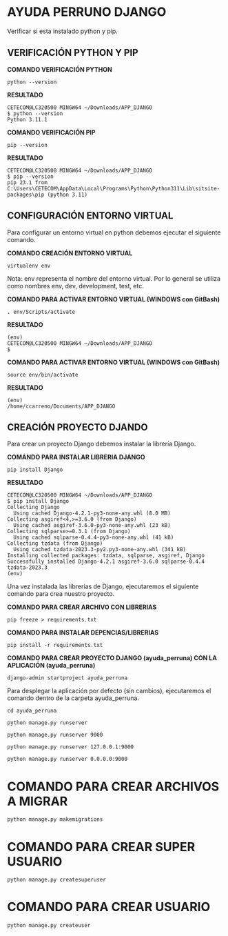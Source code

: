 # AYUDA PERRUNO DJANGO

Verificar si esta instalado python y pip.

## VERIFICACIÓN PYTHON Y PIP

**COMANDO VERIFICACIÓN PYTHON**
```shell
python --version
```

**RESULTADO**
```shell
CETECOM@LC320500 MINGW64 ~/Downloads/APP_DJANGO
$ python --version
Python 3.11.1

```

**COMANDO VERIFICACIÓN PIP**
```shell
pip --version
```

**RESULTADO**
```shell
CETECOM@LC320500 MINGW64 ~/Downloads/APP_DJANGO
$ pip --version
pip 23.1 from C:\Users\CETECOM\AppData\Local\Programs\Python\Python311\Lib\sitsite-packages\pip (python 3.11)
```

## CONFIGURACIÓN ENTORNO VIRTUAL

Para configurar un entorno virtual en python debemos ejecutar el siguiente comando.

**COMANDO CREACIÓN ENTORNO VIRTUAL**
```shell
virtualenv env
```

Nota: env representa el nombre del entorno virtual. Por lo general se utiliza como nombres env, dev, development, test, etc.

**COMANDO PARA ACTIVAR ENTORNO VIRTUAL (WINDOWS con GitBash)**
```shell
. env/Scripts/activate
```

**RESULTADO**
```shell
(env) 
CETECOM@LC320500 MINGW64 ~/Downloads/APP_DJANGO
$ 
```

**COMANDO PARA ACTIVAR ENTORNO VIRTUAL (WINDOWS con GitBash)**
```shell
source env/bin/activate
```

**RESULTADO**
```shell
(env) 
/home/ccarreno/Documents/APP_DJANGO
```

## CREACIÓN PROYECTO DJANDO

Para crear un proyecto Django debemos instalar la librería Django.

**COMANDO PARA INSTALAR LIBRERIA DJANGO**

```
pip install Django
```

**RESULTADO**
```shell
CETECOM@LC320500 MINGW64 ~/Downloads/APP_DJANGO
$ pip install Django
Collecting Django
  Using cached Django-4.2.1-py3-none-any.whl (8.0 MB)
Collecting asgiref<4,>=3.6.0 (from Django)
  Using cached asgiref-3.6.0-py3-none-any.whl (23 kB)
Collecting sqlparse>=0.3.1 (from Django)
  Using cached sqlparse-0.4.4-py3-none-any.whl (41 kB)
Collecting tzdata (from Django)
  Using cached tzdata-2023.3-py2.py3-none-any.whl (341 kB)
Installing collected packages: tzdata, sqlparse, asgiref, Django
Successfully installed Django-4.2.1 asgiref-3.6.0 sqlparse-0.4.4 tzdata-2023.3
(env)
```
Una vez instalada las librerias de Django, ejecutaremos el siguiente comando para crea nuestro proyecto.

**COMANDO PARA CREAR ARCHIVO CON LIBRERIAS**
```shell
pip freeze > requirements.txt
```

**COMANDO PARA INSTALAR DEPENCIAS/LIBRERIAS**
```shell
pip install -r requirements.txt
```

**COMANDO PARA CREAR PROYECTO DJANGO (ayuda_perruna) CON LA APLICACIÓN (ayuda_perruna)**
```
django-admin startproject ayuda_perruna
```

Para desplegar la aplicación por defecto (sin cambios), ejecutaremos el comando dentro de la carpeta ayuda_perruna.

```shell
cd ayuda_perruna
```

```shell
python manage.py runserver 
```

```shell
python manage.py runserver 9000
```

```shell
python manage.py runserver 127.0.0.1:9000
```

```shell
python manage.py runserver 0.0.0.0:9000
```

# COMANDO PARA CREAR ARCHIVOS A MIGRAR

```shell
python manage.py makemigrations
```

# COMANDO PARA CREAR SUPER USUARIO

```shell
python manage.py createsuperuser
```

# COMANDO PARA CREAR USUARIO

```shell
python manage.py createuser
```
